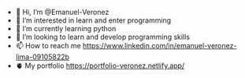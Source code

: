 - 👋 Hi, I’m @Emanuel-Veronez
- 👀 I’m interested in  learn and enter programming
- 🌱 I’m currently learning  python
- 💞️ I’m looking to learn and develop programming skills
- 📫 How to reach me https://www.linkedin.com/in/emanuel-veronez-lima-09105822b
- 🫀 My portfolio https://portfolio-veronez.netlify.app/
  

